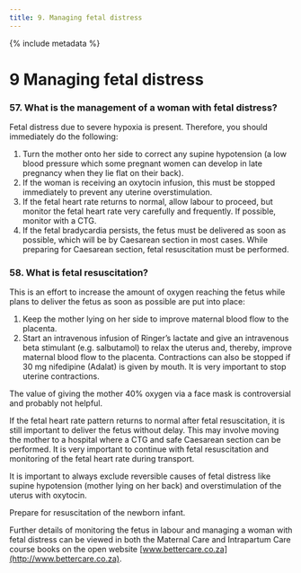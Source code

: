```yaml
---
title: 9. Managing fetal distress 
---
```


{% include metadata %}

# **9** Managing fetal distress 

### 57. What is the management of a woman with fetal distress? 

Fetal distress due to severe hypoxia is present. Therefore, you should immediately do the following: 

1. Turn the mother onto her side to correct any supine hypotension (a low blood pressure which some pregnant women can develop in late pregnancy when they lie flat on their back).
2. If the woman is receiving an oxytocin infusion, this must be stopped immediately to prevent any uterine overstimulation. 
3. If the fetal heart rate returns to normal, allow labour to proceed, but monitor the fetal heart rate very carefully and frequently. If possible, monitor with a CTG. 
4. If the fetal bradycardia persists, the fetus must be delivered as soon as possible, which will be by Caesarean section in most cases. While preparing for Caesarean section, fetal resuscitation must be performed.
 
### 58. What is fetal resuscitation? 

This is an effort to increase the amount of oxygen reaching the fetus while plans to deliver the fetus as soon as possible are put into place:

1. Keep the mother lying on her side to improve maternal blood flow to the placenta. 
2. Start an intravenous infusion of Ringer’s lactate and give an intravenous beta stimulant (e.g. salbutamol) to relax the uterus and, thereby, improve maternal blood flow to the placenta. Contractions can also be stopped if 30 mg nifedipine (Adalat) is given by mouth. It is very important to stop uterine contractions. 

The value of giving the mother 40% oxygen via a face mask is controversial and probably not helpful. 

If the fetal heart rate pattern returns to normal after fetal resuscitation, it is still important to deliver the fetus without delay. This may involve moving the mother to a hospital where a CTG and safe Caesarean section can be performed. It is very important to continue with fetal resuscitation and monitoring of the fetal heart rate during transport. 

It is important to always exclude reversible causes of fetal distress like supine hypotension (mother lying on her back) and overstimulation of the uterus with oxytocin. 

Prepare for resuscitation of the newborn infant. 

Further details of monitoring the fetus in labour and managing a woman with fetal distress can be viewed in both the Maternal Care and Intrapartum Care course books on the open website [www.bettercare.co.za](http://www.bettercare.co.za).
